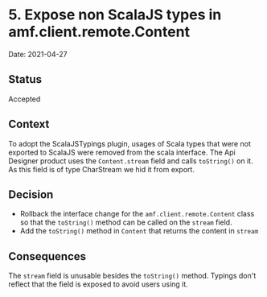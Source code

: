 # 5. Expose non ScalaJS types in amf.client.remote.Content

Date: 2021-04-27

## Status

Accepted

## Context

To adopt the ScalaJSTypings plugin, usages of Scala types that were not exported to ScalaJS were removed from the scala interface.
The Api Designer product uses the `Content.stream` field and calls `toString()` on it. As this field is of type CharStream we hid
it from export.

## Decision

- Rollback the interface change for the `amf.client.remote.Content` class so that the `toString()` method can be called on the `stream` field.
- Add the `toString()` method in `Content` that returns the content in `stream`

## Consequences

The `stream` field is unusable besides the `toString()` method. Typings don't reflect that the field is exposed to avoid users using it.